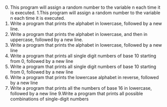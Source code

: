  0. This program will assign a random number to the variable n each time it is executed.
 1.This program will assign a random number to the variable n each time it is executed.
 2. Write a program that prints the alphabet in lowercase, followed by a new line.
 4. Write a program that prints the alphabet in lowercase, and then in uppercase, followed by a new line.
 4. Write a program that prints the alphabet in lowercase, followed by a new line
 5. Write a program that prints all single digit numbers of base 10 starting from 0, followed by a new line
 6. Write a program that prints all single digit numbers of base 10 starting from 0, followed by a new line
 7. Write a program that prints the lowercase alphabet in reverse, followed by a new line
 8. Write a program that prints all the numbers of base 16 in lowercase, followed by a new line
 9.Write a program that prints all possible combinations of single-digit numbers
